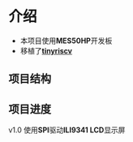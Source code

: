 # 介绍

* 本项目使用**MES50HP**开发板
* 移植了[**tinyriscv**](https://github.com/liangkangnan/tinyriscv)

## 项目结构



## 项目进度

v1.0 使用**SPI**驱动**ILI9341 LCD**显示屏